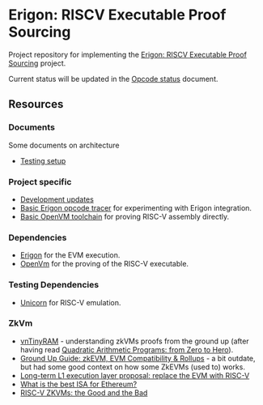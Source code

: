 # Erigon: RISCV Executable Proof Sourcing

Project repository for implementing the [Erigon: RISCV Executable Proof Sourcing](https://github.com/2xic/cohort-six/blob/add-project-proposal/projects/erigon_riscv_proof_sourcing.md) project.

Current status will be updated in the [Opcode status](./docs/opcode_status.md) document.

## Resources

### Documents
Some documents on architecture
- [Testing setup](./docs/testing_setup.md)

### Project specific
- [Development updates](https://github.com/eth-protocol-fellows/cohort-six/blob/master/development-updates.md) 
- [Basic Erigon opcode tracer](https://gist.github.com/2xic/1bcccc8cf74419ae0c837fce03285625) for experimenting with Erigon integration.
- [Basic OpenVM toolchain](https://gist.github.com/2xic/82ff5065eff396f063c60bb4a281034b) for proving RISC-V assembly directly.

### Dependencies
- [Erigon](https://github.com/erigontech/erigon) for the EVM execution.
- [OpenVm](https://blog.openvm.dev/) for the proving of the RISC-V executable.

### Testing Dependencies
- [Unicorn](https://www.unicorn-engine.org/) for RISC-V emulation.

### ZkVm
- [vnTinyRAM](https://blog.plan99.net/vntinyram-7b9d5b299097) - understanding zkVMs proofs from the ground up (after having read [Quadratic Arithmetic Programs: from Zero to Hero](https://medium.com/@VitalikButerin/quadratic-arithmetic-programs-from-zero-to-hero-f6d558cea649#.ghchc7urv)).
- [Ground Up Guide: zkEVM, EVM Compatibility & Rollups](https://www.immutable.com/blog/ground-up-guide-zkevm-evm-compatibility-rollups) - a bit outdate, but had some good context on how some ZkEVMs (used to) works. 
- [Long-term L1 execution layer proposal: replace the EVM with RISC-V ](https://ethereum-magicians.org/t/long-term-l1-execution-layer-proposal-replace-the-evm-with-risc-v/23617)
- [What is the best ISA for Ethereum?](https://hackmd.io/@leoalt/best-isa-ethereum)
- [RISC-V ZKVMs: the Good and the Bad](https://argument.xyz/blog/riscv-good-bad/)
